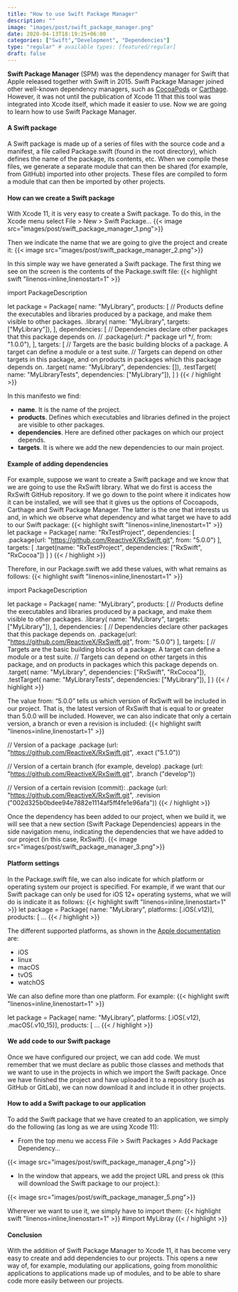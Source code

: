 ```yaml
---
title: "How to use Swift Package Manager"
description: ""
image: "images/post/swift_package_manager.png"
date: 2020-04-13T18:19:25+06:00
categories: ["Swift","Development", "Dependencies"]
type: "regular" # available types: [featured/regular]
draft: false
---
```

**Swift Package Manager** (SPM) was the dependency manager for Swift that Apple released together with Swift in 2015. Swift Package Manager joined other well-known dependency managers, such as [CocoaPods](https://cocoapods.org/) or [Carthage](https://github.com/Carthage/Carthage). However, it was not until the publication of Xcode 11 that this tool was integrated into Xcode itself, which made it easier to use. Now we are going to learn how to use Swift Package Manager.
#### A Swift package

A Swift package is made up of a series of files with the source code and a manifest, a file called Package.swift (found in the root directory), which defines the name of the package, its contents, etc. When we compile these files, we generate a separate module that can then be shared (for example, from GitHub) imported into other projects. These files are compiled to form a module that can then be imported by other projects.
#### How can we create a Swift package

With Xcode 11, it is very easy to create a Swift package. To do this, in the Xcode menu select File > New > Swift Package…
{{< image src="images/post/swift_package_manager_1.png">}}


Then we indicate the name that we are going to give the project and create it:
{{< image src="images/post/swift_package_manager_2.png">}}


In this simple way we have generated a Swift package. The first thing we see on the screen is the contents of the Package.swift file:
{{< highlight swift  "linenos=inline,linenostart=1" >}}

import PackageDescription

let package = Package(
    name: "MyLibrary",
    products: [
        // Products define the executables and libraries produced by a package, and make them visible to other packages.
        .library(
            name: "MyLibrary",
            targets: ["MyLibrary"]),
    ],
    dependencies: [
        // Dependencies declare other packages that this package depends on.
        // .package(url: /* package url */, from: "1.0.0"),
    ],
    targets: [
        // Targets are the basic building blocks of a package. A target can define a module or a test suite.
        // Targets can depend on other targets in this package, and on products in packages which this package depends on.
        .target(
            name: "MyLibrary",
            dependencies: []),
        .testTarget(
            name: "MyLibraryTests",
            dependencies: ["MyLibrary"]),
    ]
)
{{< / highlight >}}


In this manifesto we find:

* **name**. It is the name of the project.
* **products**. Defines which executables and libraries defined in the project are visible to other packages.
* **dependencies**. Here are defined other packages on which our project depends.
* **targets**. It is where we add the new dependencies to our main project.

#### Example of adding dependencies

For example, suppose we want to create a Swift package and we know that we are going to use the RxSwift library. What we do first is access the RxSwift GitHub repository. If we go down to the point where it indicates how it can be installed, we will see that it gives us the options of Cocoapods, Carthage and Swift Package Manager. The latter is the one that interests us and, in which we observe what dependency and what target we have to add to our Swift package:
{{< highlight swift  "linenos=inline,linenostart=1" >}}
let package = Package(
  name: "RxTestProject",
  dependencies: [
    .package(url: "https://github.com/ReactiveX/RxSwift.git", from: "5.0.0")
  ],
  targets: [
    .target(name: "RxTestProject", dependencies: ["RxSwift", "RxCocoa"])
  ]
)
{{< / highlight >}}


Therefore, in our Package.swift we add these values, with what remains as follows:
{{< highlight swift  "linenos=inline,linenostart=1" >}}

import PackageDescription

let package = Package(
    name: "MyLibrary",
    products: [
        // Products define the executables and libraries produced by a package, and make them visible to other packages.
        .library(
            name: "MyLibrary",
            targets: ["MyLibrary"]),
    ],
    dependencies: [
        // Dependencies declare other packages that this package depends on.
        .package(url: "https://github.com/ReactiveX/RxSwift.git", from: "5.0.0")
    ],
    targets: [
        // Targets are the basic building blocks of a package. A target can define a module or a test suite.
        // Targets can depend on other targets in this package, and on products in packages which this package depends on.
        .target(
            name: "MyLibrary",
            dependencies: ["RxSwift", "RxCocoa"]),
        .testTarget(
            name: "MyLibraryTests",
            dependencies: ["MyLibrary"]),
    ]
)
{{< / highlight >}}


The value from: “5.0.0” tells us which version of RxSwift will be included in our project. That is, the latest version of RxSwift that is equal to or greater than 5.0.0 will be included. However, we can also indicate that only a certain version, a branch or even a revision is included:
{{< highlight swift  "linenos=inline,linenostart=1" >}}

// Version of a package
.package (url: "https://github.com/ReactiveX/RxSwift.git", .exact ("5.1.0"))

// Version of a certain branch (for example, develop)
.package (url: "https://github.com/ReactiveX/RxSwift.git", .branch ("develop"))

// Version of a certain revision (commit):
.package (url: "https://github.com/ReactiveX/RxSwift.git", .revision ("002d325b0bdee94e7882e1114af5ff4fe1e96afa"))
{{< / highlight >}}

Once the dependency has been added to our project, when we build it, we will see that a new section (Swift Package Dependencies) appears in the side navigation menu, indicating the dependencies that we have added to our project (in this case, RxSwift).
{{< image src="images/post/swift_package_manager_3.png">}}
#### Platform settings

In the Package.swift file, we can also indicate for which platform or operating system our project is specified. For example, if we want that our Swift package can only be used for iOS 12+ operating systems, what we will do is indicate it as follows:
{{< highlight swift  "linenos=inline,linenostart=1" >}}
let package = Package(
    name: "MyLibrary",
    platforms: [.iOS(.v12)],
    products: [
      ...
{{< / highlight >}}


The different supported platforms, as shown in the [Apple documentation](https://developer.apple.com/documentation/swift_packages/platform) are:

* iOS
* linux
* macOS
* tvOS
* watchOS

We can also define more than one platform. For example:
{{< highlight swift  "linenos=inline,linenostart=1" >}}

let package = Package(
    name: "MyLibrary",
    platforms: [.iOS(.v12), .macOS(.v10_15)],
    products: [
      ...
{{< / highlight >}}

#### We add code to our Swift package

Once we have configured our project, we can add code. We must remember that we must declare as public those classes and methods that we want to use in the projects in which we import the Swift package. Once we have finished the project and have uploaded it to a repository (such as GitHub or GitLab), we can now download it and include it in other projects.
#### How to add a Swift package to our application

To add the Swift package that we have created to an application, we simply do the following (as long as we are using Xcode 11):

* From the top menu we access File > Swift Packages > Add Package Dependency…

{{< image src="images/post/swift_package_manager_4.png">}}

* In the window that appears, we add the project URL and press ok (this will download the Swift package to our project.):

{{< image src="images/post/swift_package_manager_5.png">}}

Wherever we want to use it, we simply have to import them:
{{< highlight swift  "linenos=inline,linenostart=1" >}}
#import MyLibray
{{< / highlight >}}

#### Conclusion

With the addition of Swift Package Manager to Xcode 11, it has become very easy to create and add dependencies to our projects. This opens a new way of, for example, modulating our applications, going from monolithic applications to applications made up of modules, and to be able to share code more easily between our projects.